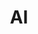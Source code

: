 ---
title: AI
summary: A series of articles dealing with Artificial Intelligence (AI) and the challenges for human society resulting from it.
images:
- https://res.cloudinary.com/ypertex/image/upload/c_fill,dpr_auto,f_auto,g_auto,h_630,q_auto,w_1200/adbd0f88-add4-436a-955f-ca8d7531ca8f
imageAttribution: "[Alex Knight](https://unsplash.com/photos/2EJCSULRwC8)"
aliases:
- /tags/artificial-intelligence/
---